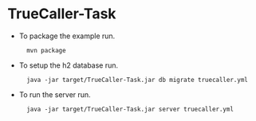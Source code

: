 # TrueCaller-Task

* To package the example run.

        mvn package

* To setup the h2 database run.

        java -jar target/TrueCaller-Task.jar db migrate truecaller.yml

* To run the server run.

        java -jar target/TrueCaller-Task.jar server truecaller.yml
